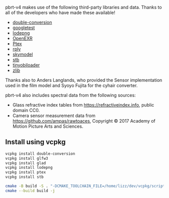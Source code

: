 
pbrt-v4 makes use of the following third-party libraries and data. Thanks
to all of the developers who have made these available!

* [double-conversion](https://github.com/google/double-conversion)
* [googletest](https://github.com/google/googletest)
* [lodepng](https://lodev.org/lodepng/)
* [OpenEXR](http:://www.openexr.com)
* [Ptex](http://ptex.us/)
* [rply](http://w3.impa.br/~diego/software/rply/)
* [skymodel](https://cgg.mff.cuni.cz/projects/SkylightModelling/)
* [stb](https://github.com/nothings/stb)
* [tinyobjloader](https://github.com/tinyobjloader/tinyobjloader)
* [zlib](https://zlib.net/)

Thanks also to Anders Langlands, who provided the Sensor implementation
used in the film model and Syoyo Fujita for the cyhair converter.

pbrt-v4 also includes spectral data from the following sources:

* Glass refractive index tables from https://refractiveindex.info, public
  domain CC0.
* Camera sensor measurement data from https://github.com/ampas/rawtoaces,
  Copyright © 2017 Academy of Motion Picture Arts and Sciences.

## Install using vcpkg

```bash
vcpkg install double-conversion
vcpkg install glfw3
vcpkg install glad
vcpkg install lodepng
vcpkg install ptex
vcpkg install stb

cmake -B build -S . "-DCMAKE_TOOLCHAIN_FILE=/home/lizz/dev/vcpkg/scripts/buildsystems/vcpkg.cmake"
cmake --build build -j
```
